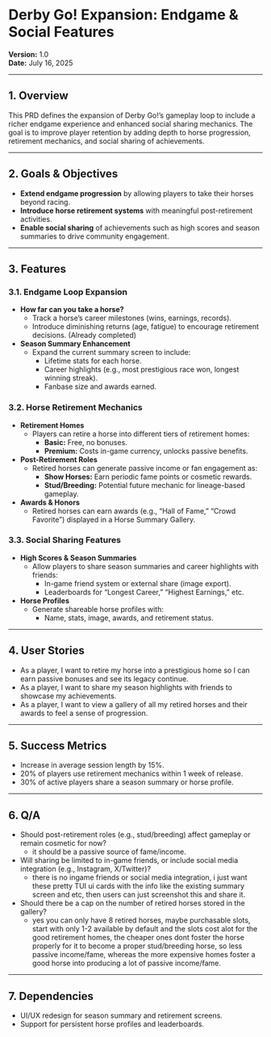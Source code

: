 # Derby Go! Expansion: Endgame & Social Features

**Version:** 1.0  
**Date:** July 16, 2025

---

## 1. Overview

This PRD defines the expansion of Derby Go!’s gameplay loop to include a richer endgame experience and enhanced social sharing mechanics. The goal is to improve player retention by adding depth to horse progression, retirement mechanics, and social sharing of achievements.

---

## 2. Goals & Objectives

- **Extend endgame progression** by allowing players to take their horses beyond racing.
- **Introduce horse retirement systems** with meaningful post-retirement activities.
- **Enable social sharing** of achievements such as high scores and season summaries to drive community engagement.

---

## 3. Features

### 3.1. Endgame Loop Expansion

- **How far can you take a horse?**
  - Track a horse’s career milestones (wins, earnings, records).
  - Introduce diminishing returns (age, fatigue) to encourage retirement decisions. (Already completed)
- **Season Summary Enhancement**
  - Expand the current summary screen to include:
    - Lifetime stats for each horse.
    - Career highlights (e.g., most prestigious race won, longest winning streak).
    - Fanbase size and awards earned.

### 3.2. Horse Retirement Mechanics

- **Retirement Homes**
  - Players can retire a horse into different tiers of retirement homes:
    - **Basic:** Free, no bonuses.
    - **Premium:** Costs in-game currency, unlocks passive benefits.
- **Post-Retirement Roles**
  - Retired horses can generate passive income or fan engagement as:
    - **Show Horses:** Earn periodic fame points or cosmetic rewards.
    - **Stud/Breeding:** Potential future mechanic for lineage-based gameplay.
- **Awards & Honors**
  - Retired horses can earn awards (e.g., “Hall of Fame,” “Crowd Favorite”) displayed in a Horse Summary Gallery.

### 3.3. Social Sharing Features

- **High Scores & Season Summaries**
  - Allow players to share season summaries and career highlights with friends:
    - In-game friend system or external share (image export).
    - Leaderboards for “Longest Career,” “Highest Earnings,” etc.
- **Horse Profiles**
  - Generate shareable horse profiles with:
    - Name, stats, image, awards, and retirement status.

---

## 4. User Stories

- As a player, I want to retire my horse into a prestigious home so I can earn passive bonuses and see its legacy continue.
- As a player, I want to share my season highlights with friends to showcase my achievements.
- As a player, I want to view a gallery of all my retired horses and their awards to feel a sense of progression.

---

## 5. Success Metrics

- Increase in average session length by 15%.
- 20% of players use retirement mechanics within 1 week of release.
- 30% of active players share a season summary or horse profile.

---

## 6. Q/A

- Should post-retirement roles (e.g., stud/breeding) affect gameplay or remain cosmetic for now?
  - it should be a passive source of fame/income.
- Will sharing be limited to in-game friends, or include social media integration (e.g., Instagram, X/Twitter)?
  - there is no ingame friends or social media integration, i just want these pretty TUI ui cards with the info like the existing summary screen and etc, then users can just screenshot this and share it.
- Should there be a cap on the number of retired horses stored in the gallery?
  - yes you can only have 8 retired horses, maybe purchasable slots, start with only 1-2 available by default and the slots cost alot for the good retirement homes, the cheaper ones dont foster the horse properly for it to become a proper stud/breeding horse, so less passive income/fame, whereas the more expensive homes foster a good horse into producing a lot of passive income/fame.

---

## 7. Dependencies

- UI/UX redesign for season summary and retirement screens.
- Support for persistent horse profiles and leaderboards.
